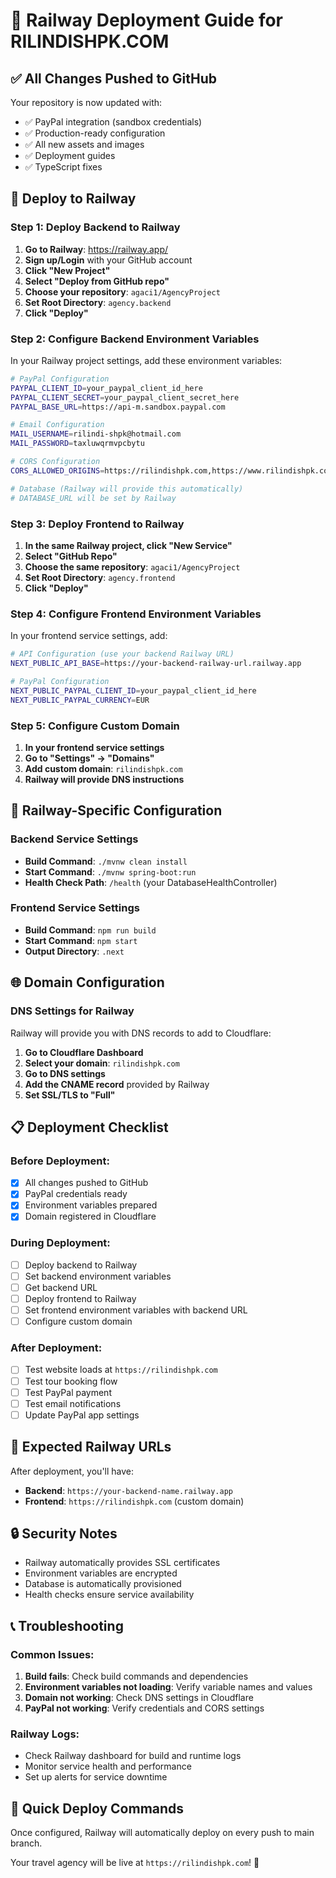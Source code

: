 # 🚀 Railway Deployment Guide for RILINDISHPK.COM

## ✅ **All Changes Pushed to GitHub**

Your repository is now updated with:
- ✅ PayPal integration (sandbox credentials)
- ✅ Production-ready configuration
- ✅ All new assets and images
- ✅ Deployment guides
- ✅ TypeScript fixes

## 🚂 **Deploy to Railway**

### **Step 1: Deploy Backend to Railway**

1. **Go to Railway**: https://railway.app/
2. **Sign up/Login** with your GitHub account
3. **Click "New Project"**
4. **Select "Deploy from GitHub repo"**
5. **Choose your repository**: `agaci1/AgencyProject`
6. **Set Root Directory**: `agency.backend`
7. **Click "Deploy"**

### **Step 2: Configure Backend Environment Variables**

In your Railway project settings, add these environment variables:

```bash
# PayPal Configuration
PAYPAL_CLIENT_ID=your_paypal_client_id_here
PAYPAL_CLIENT_SECRET=your_paypal_client_secret_here
PAYPAL_BASE_URL=https://api-m.sandbox.paypal.com

# Email Configuration
MAIL_USERNAME=rilindi-shpk@hotmail.com
MAIL_PASSWORD=taxluwqrmvpcbytu

# CORS Configuration
CORS_ALLOWED_ORIGINS=https://rilindishpk.com,https://www.rilindishpk.com

# Database (Railway will provide this automatically)
# DATABASE_URL will be set by Railway
```

### **Step 3: Deploy Frontend to Railway**

1. **In the same Railway project, click "New Service"**
2. **Select "GitHub Repo"**
3. **Choose the same repository**: `agaci1/AgencyProject`
4. **Set Root Directory**: `agency.frontend`
5. **Click "Deploy"**

### **Step 4: Configure Frontend Environment Variables**

In your frontend service settings, add:

```bash
# API Configuration (use your backend Railway URL)
NEXT_PUBLIC_API_BASE=https://your-backend-railway-url.railway.app

# PayPal Configuration
NEXT_PUBLIC_PAYPAL_CLIENT_ID=your_paypal_client_id_here
NEXT_PUBLIC_PAYPAL_CURRENCY=EUR
```

### **Step 5: Configure Custom Domain**

1. **In your frontend service settings**
2. **Go to "Settings" → "Domains"**
3. **Add custom domain**: `rilindishpk.com`
4. **Railway will provide DNS instructions**

## 🔧 **Railway-Specific Configuration**

### **Backend Service Settings**

- **Build Command**: `./mvnw clean install`
- **Start Command**: `./mvnw spring-boot:run`
- **Health Check Path**: `/health` (your DatabaseHealthController)

### **Frontend Service Settings**

- **Build Command**: `npm run build`
- **Start Command**: `npm start`
- **Output Directory**: `.next`

## 🌐 **Domain Configuration**

### **DNS Settings for Railway**

Railway will provide you with DNS records to add to Cloudflare:

1. **Go to Cloudflare Dashboard**
2. **Select your domain**: `rilindishpk.com`
3. **Go to DNS settings**
4. **Add the CNAME record** provided by Railway
5. **Set SSL/TLS to "Full"**

## 📋 **Deployment Checklist**

### **Before Deployment:**
- [x] All changes pushed to GitHub
- [x] PayPal credentials ready
- [x] Environment variables prepared
- [x] Domain registered in Cloudflare

### **During Deployment:**
- [ ] Deploy backend to Railway
- [ ] Set backend environment variables
- [ ] Get backend URL
- [ ] Deploy frontend to Railway
- [ ] Set frontend environment variables with backend URL
- [ ] Configure custom domain

### **After Deployment:**
- [ ] Test website loads at `https://rilindishpk.com`
- [ ] Test tour booking flow
- [ ] Test PayPal payment
- [ ] Test email notifications
- [ ] Update PayPal app settings

## 🎯 **Expected Railway URLs**

After deployment, you'll have:
- **Backend**: `https://your-backend-name.railway.app`
- **Frontend**: `https://rilindishpk.com` (custom domain)

## 🔒 **Security Notes**

- Railway automatically provides SSL certificates
- Environment variables are encrypted
- Database is automatically provisioned
- Health checks ensure service availability

## 📞 **Troubleshooting**

### **Common Issues:**

1. **Build fails**: Check build commands and dependencies
2. **Environment variables not loading**: Verify variable names and values
3. **Domain not working**: Check DNS settings in Cloudflare
4. **PayPal not working**: Verify credentials and CORS settings

### **Railway Logs:**
- Check Railway dashboard for build and runtime logs
- Monitor service health and performance
- Set up alerts for service downtime

## 🚀 **Quick Deploy Commands**

Once configured, Railway will automatically deploy on every push to main branch.

Your travel agency will be live at `https://rilindishpk.com`! 🎉 